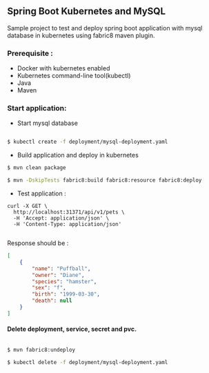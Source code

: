 ## Spring Boot Kubernetes and MySQL

Sample project to test and deploy spring boot application with mysql database in kubernetes using fabric8 maven plugin.

### Prerequisite :
- Docker with kubernetes enabled
- Kubernetes command-line tool(kubectl)
- Java
- Maven

### Start application:

- Start mysql database

```sh

$ kubectl create -f deployment/mysql-deployment.yaml

```

- Build application and deploy in kubernetes

```sh
$ mvn clean package

$ mvn -DskipTests fabric8:build fabric8:resource fabric8:deploy

```

- Test application :

```curl
curl -X GET \
  http://localhost:31371/api/v1/pets \
  -H 'Accept: application/json' \
  -H 'Content-Type: application/json'
   
```
Response should be :

```json
[
    {
        "name": "Puffball",
        "owner": "Diane",
        "species": "hamster",
        "sex": "f",
        "birth": "1999-03-30",
        "death": null
    }
]    
```

#### Delete deployment, service, secret and pvc.

```sh

$ mvn fabric8:undeploy

$ kubectl delete -f deployment/mysql-deployment.yaml

```